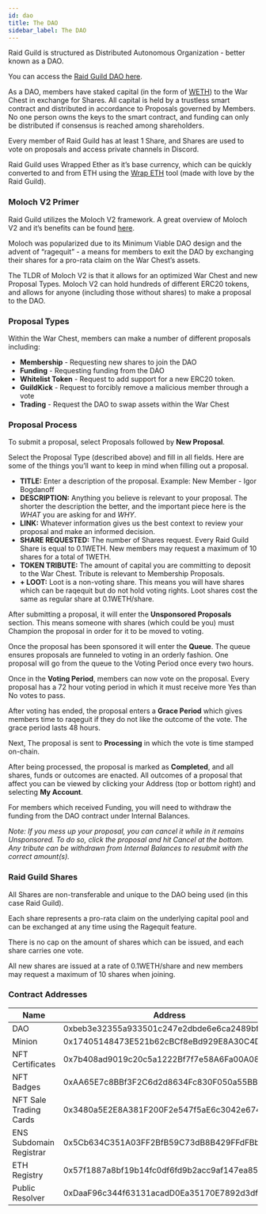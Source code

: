 ```yaml
---
id: dao
title: The DAO
sidebar_label: The DAO
---
```


Raid Guild is structured as Distributed Autonomous Organization - better known as a DAO.

You can access the [Raid Guild DAO here](https://pokemol.com/dao/0xbeb3e32355a933501c247e2dbde6e6ca2489bf3d/proposals/Completed).

As a DAO, members have staked capital (in the form of [WETH](https://weth.io/)) to the War Chest in exchange for Shares. All capital is held by a trustless smart contract and distributed in accordance to Proposals governed by Members. No one person owns the keys to the smart contract, and funding can only be distributed if consensus is reached among shareholders.

Every member of Raid Guild has at least 1 Share, and Shares are used to vote on proposals and access private channels in Discord.

Raid Guild uses Wrapped Ether as it’s base currency, which can be quickly converted to and from ETH using the [Wrap ETH](https://wrapeth.com/) tool (made with love by the Raid Guild).

### Moloch V2 Primer

Raid Guild utilizes the Moloch V2 framework. A great overview of Moloch V2 and it’s benefits can be found [here](https://medium.com/raid-guild/moloch-evolved-v2-primer-25c9cdeab455).

Moloch was popularized due to its Minimum Viable DAO design and the advent of “ragequit” - a means for members to exit the DAO by exchanging their shares for a pro-rata claim on the War Chest’s assets.

The TLDR of Moloch V2 is that it allows for an optimized War Chest and new Proposal Types. Moloch V2 can hold hundreds of different ERC20 tokens, and allows for anyone (including those without shares) to make a proposal to the DAO.

### Proposal Types

Within the War Chest, members can make a number of different proposals including:

-   **Membership** - Requesting new shares to join the DAO
-   **Funding** - Requesting funding from the DAO
-   **Whitelist Token** - Request to add support for a new ERC20 token.
-   **GuildKick** - Request to forcibly remove a malicious member through a vote
-   **Trading** - Request the DAO to swap assets within the War Chest

### Proposal Process

To submit a proposal, select Proposals followed by **New Proposal**.

Select the Proposal Type (described above) and fill in all fields. Here are some of the things you’ll want to keep in mind when filling out a proposal.

-   **TITLE:** Enter a description of the proposal. Example: New Member - Igor Bogdanoff
-   **DESCRIPTION:** Anything you believe is relevant to your proposal. The shorter the description the better, and the important piece here is the _WHAT_ you are asking for and _WHY_.
-   **LINK:** Whatever information gives us the best context to review your proposal and make an informed decision.
-   **SHARE REQUESTED:** The number of Shares request. Every Raid Guild Share is equal to 0.1WETH. New members may request a maximum of 10 shares for a total of 1WETH.
-   **TOKEN TRIBUTE:** The amount of capital you are committing to deposit to the War Chest. Tribute is relevant to Membership Proposals.
-   **+ LOOT:** Loot is a non-voting share. This means you will have shares which can be raqequit but do not hold voting rights. Loot shares cost the same as regular share at 0.1WETH/share.

After submitting a proposal, it will enter the **Unsponsored Proposals** section. This means someone with shares (which could be you) must Champion the proposal in order for it to be moved to voting.

Once the proposal has been sponsored it will enter the **Queue**. The queue ensures proposals are funneled to voting in an orderly fashion. One proposal will go from the queue to the Voting Period once every two hours.

Once in the **Voting Period**, members can now vote on the proposal. Every proposal has a 72 hour voting period in which it must receive more Yes than No votes to pass.

After voting has ended, the proposal enters a **Grace Period** which gives members time to raqeguit if they do not like the outcome of the vote. The grace period lasts 48 hours.

Next, The proposal is sent to **Processing** in which the vote is time stamped on-chain.

After being processed, the proposal is marked as **Completed**, and all shares, funds or outcomes are enacted. All outcomes of a proposal that affect you can be viewed by clicking your Address (top or bottom right) and selecting **My Account**.

For members which received Funding, you will need to withdraw the funding from the DAO contract under Internal Balances.

_Note: If you mess up your proposal, you can cancel it while in it remains Unsponsored. To do so, click the proposal and hit Cancel at the bottom. Any tribute can be withdrawn from Internal Balances to resubmit with the correct amount(s)._

### Raid Guild Shares

All Shares are non-transferable and unique to the DAO being used (in this case Raid Guild).

Each share represents a pro-rata claim on the underlying capital pool and can be exchanged at any time using the Ragequit feature.

There is no cap on the amount of shares which can be issued, and each share carries one vote.

All new shares are issued at a rate of 0.1WETH/share and new members may request a maximum of 10 shares when joining.

### Contract Addresses

| Name                    | Address                                    |
| ----------------------- | ------------------------------------------ |
| DAO                     | 0xbeb3e32355a933501c247e2dbde6e6ca2489bf3d |
| Minion                  | 0x17405148473E521b62cBCf8eBd929E8A30C4D3aA |
| NFT Certificates        | 0x7b408ad9019c20c5a1222Bf7f7e58A6Fa00A086a |
| NFT Badges              | 0xAA65E7c8BBf3F2C6d2d8634Fc830F050a55BBbF9 |
| NFT Sale Trading Cards  | 0x3480a5E2E8A381F200F2e547f5aE6c3042e67449 |
| ENS Subdomain Registrar | 0x5Cb634C351A03FF2BfB59C73dB8B429FFdFBbB62 |
| ETH Registry            | 0x57f1887a8bf19b14fc0df6fd9b2acc9af147ea85 |
| Public Resolver         | 0xDaaF96c344f63131acadD0Ea35170E7892d3dfBA |
